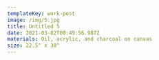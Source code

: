 ```yaml
---
templateKey: work-post
image: /img/5.jpg
title: Untitled 5
date: 2021-03-02T00:49:56.987Z
materials: Oil, acrylic, and charcoal on canvas
size: 22.5" x 30"
---
```

